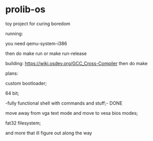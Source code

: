 # prolib-os

toy project for curing boredom

running:

you need qemu-system-i386

then do make run or make run-release


building: https://wiki.osdev.org/GCC_Cross-Compiler
then do make

plans:

custom bootloader; 

64 bit; 

-fully functional shell with commands and stuff;- DONE

move away from vga text mode and move to vesa bios modes; 

fat32 filesystem; 

and more that ill figure out along the way
